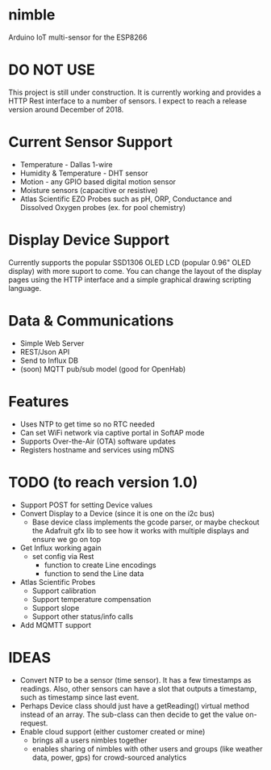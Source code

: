 # nimble
Arduino IoT multi-sensor for the ESP8266

# DO NOT USE
This project is still under construction. It is currently working and provides a HTTP Rest interface to a number of sensors. I expect to reach a release version around December of 2018.

# Current Sensor Support
* Temperature - Dallas 1-wire
* Humidity & Temperature - DHT sensor
* Motion - any GPIO based digital motion sensor
* Moisture sensors (capacitive or resistive)
* Atlas Scientific EZO Probes such as pH, ORP, Conductance and Dissolved Oxygen probes (ex. for pool chemistry)

# Display Device Support
Currently supports the popular SSD1306 OLED LCD (popular 0.96" OLED display) with more suport to come. You can change the layout of the display pages using the HTTP interface and a simple graphical drawing scripting language.

# Data & Communications
* Simple Web Server
* REST/Json API
* Send to Influx DB
* (soon) MQTT pub/sub model (good for OpenHab)

# Features
* Uses NTP to get time so no RTC needed
* Can set WiFi network via captive portal in SoftAP mode
* Supports Over-the-Air (OTA) software updates
* Registers hostname and services using mDNS

# TODO (to reach version 1.0)
* Support POST for setting Device values
* Convert Display to a Device (since it is one on the i2c bus)
     * Base device class implements the gcode parser, or maybe checkout the Adafruit gfx lib to see how it works with multiple displays and ensure we go on top
* Get Influx working again
  * set config via Rest
     * function to create Line encodings
     * function to send the Line data
* Atlas Scientific Probes
     * Support calibration
     * Support temperature compensation
     * Support slope
     * Support other status/info calls
* Add MQMTT support
   
# IDEAS
* Convert NTP to be a sensor (time sensor). It has a few timestamps as readings. Also, other sensors can have a slot that outputs a timestamp, such as timestamp since last event.
* Perhaps Device class should just have a getReading() virtual method instead of an array. The sub-class can then decide to get the value on-request.
* Enable cloud support (either customer created or mine)
     * brings all a users nimbles together
     * enables sharing of nimbles with other users and groups (like weather data, power, gps) for crowd-sourced analytics
   
   
